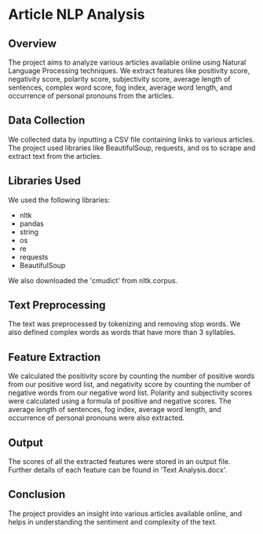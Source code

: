 # Article NLP Analysis

## Overview
The project aims to analyze various articles available online using Natural Language Processing techniques. We extract features like positivity score, negativity score, polarity score, subjectivity score, average length of sentences, complex word score, fog index, average word length, and occurrence of personal pronouns from the articles. 

## Data Collection
We collected data by inputting a CSV file containing links to various articles. The project used libraries like BeautifulSoup, requests, and os to scrape and extract text from the articles.

## Libraries Used
We used the following libraries:
- nltk
- pandas
- string
- os
- re
- requests
- BeautifulSoup

We also downloaded the 'cmudict' from nltk.corpus.

## Text Preprocessing
The text was preprocessed by tokenizing and removing stop words. We also defined complex words as words that have more than 3 syllables. 

## Feature Extraction
We calculated the positivity score by counting the number of positive words from our positive word list, and negativity score by counting the number of negative words from our negative word list. Polarity and subjectivity scores were calculated using a formula of positive and negative scores. The average length of sentences, fog index, average word length, and occurrence of personal pronouns were also extracted.

## Output
The scores of all the extracted features were stored in an output file. Further details of each feature can be found in 'Text Analysis.docx'.

## Conclusion
The project provides an insight into various articles available online, and helps in understanding the sentiment and complexity of the text.
